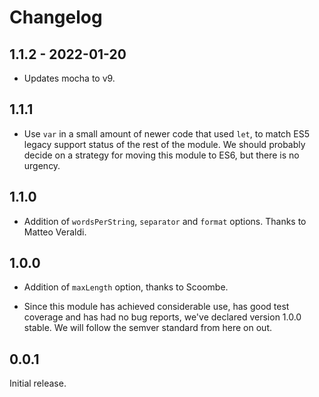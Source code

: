 # Changelog

## 1.1.2 - 2022-01-20

* Updates mocha to v9.

## 1.1.1

* Use `var` in a small amount of newer code that used `let`, to match ES5 legacy support status of the rest of the module. We should probably decide on a strategy for moving this module to ES6, but there is no urgency.

## 1.1.0

* Addition of `wordsPerString`, `separator` and `format` options. Thanks to Matteo Veraldi.

## 1.0.0

* Addition of `maxLength` option, thanks to Scoombe.

* Since this module has achieved considerable use, has good test coverage and has had no bug reports, we've declared version 1.0.0 stable. We will follow the semver standard from here on out.

## 0.0.1

Initial release.

